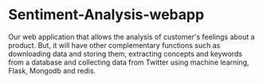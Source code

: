 # Sentiment-Analysis-webapp
<p>Our web application that allows the analysis of customer's feelings about a product. But, it will have other complementary functions such as downloading data and storing them, extracting concepts and keywords from a database and collecting data from Twitter using machine learning, Flask, Mongodb and redis.</p>
